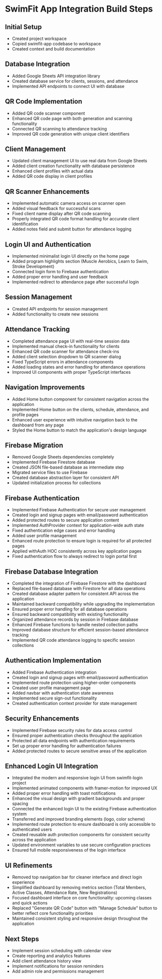# SwimFit App Integration Build Steps

## Initial Setup
- Created project workspace
- Copied swimfit-app codebase to workspace
- Created context and build documentation

## Database Integration
- Added Google Sheets API integration library
- Created database service for clients, sessions, and attendance
- Implemented API endpoints to connect UI with database

## QR Code Implementation
- Added QR code scanner component
- Enhanced QR code page with both generation and scanning functionality
- Connected QR scanning to attendance tracking
- Improved QR code generation with unique client identifiers

## Client Management
- Updated client management UI to use real data from Google Sheets
- Added client creation functionality with database persistence
- Enhanced client profiles with actual data
- Added QR code display in client profiles

## QR Scanner Enhancements
- Implemented automatic camera access on scanner open
- Added visual feedback for successful scans
- Fixed client name display after QR code scanning
- Properly integrated QR code format handling for accurate client identification
- Added notes field and submit button for attendance logging

## Login UI and Authentication
- Implemented minimalist login UI directly on the home page
- Added program highlights section (Muscle Aerobics, Learn to Swim, Stroke Development)
- Connected login form to Firebase authentication
- Added proper error handling and user feedback
- Implemented redirect to attendance page after successful login

## Session Management
- Created API endpoints for session management
- Added functionality to create new sessions

## Attendance Tracking
- Completed attendance page UI with real-time session data
- Implemented manual check-in functionality for clients
- Enhanced QR code scanner for attendance check-ins
- Added client selection dropdown to QR scanner dialog
- Fixed TypeScript errors in attendance components
- Added loading states and error handling for attendance operations
- Improved UI components with proper TypeScript interfaces

## Navigation Improvements
- Added Home button component for consistent navigation across the application
- Implemented Home button on the clients, schedule, attendance, and profile pages
- Enhanced user experience with intuitive navigation back to the dashboard from any page
- Styled the Home button to match the application's design language

## Firebase Migration
- Removed Google Sheets dependencies completely
- Implemented Firebase Firestore database
- Created JSON file-based database as intermediate step
- Migrated service files to use Firebase
- Created database abstraction layer for consistent API
- Updated initialization process for collections

## Firebase Authentication
- Implemented Firebase Authentication for secure user management
- Created login and signup pages with email/password authentication
- Added protected routes to secure application content
- Implemented AuthProvider context for application-wide auth state
- Fixed authentication edge cases and error handling
- Added user profile management
- Enhanced route protection to ensure login is required for all protected pages
- Applied withAuth HOC consistently across key application pages
- Fixed authentication flow to always redirect to login portal first

## Firebase Database Integration
- Completed the integration of Firebase Firestore with the dashboard
- Replaced file-based database with Firestore for all data operations
- Created database adapter pattern for consistent API across the application
- Maintained backward compatibility while upgrading the implementation
- Ensured proper error handling for all database operations
- Ensured backward compatibility with existing functionality
- Organized attendance records by session in Firebase database
- Enhanced Firebase functions to handle nested collection paths
- Improved database structure for efficient session-based attendance tracking
- Implemented QR code attendance logging to specific session collections

## Authentication Implementation
- Added Firebase Authentication integration
- Created login and signup pages with email/password authentication
- Implemented route protection using higher-order components
- Created user profile management page
- Added navbar with authentication state awareness
- Implemented secure sign-out functionality
- Created authentication context provider for state management

## Security Enhancements
- Implemented Firebase security rules for data access control
- Ensured proper authentication checks throughout the application
- Protected all data endpoints with authentication requirements
- Set up proper error handling for authentication failures
- Added protected routes to secure sensitive areas of the application

## Enhanced Login UI Integration
- Integrated the modern and responsive login UI from swimfit-login project
- Implemented animated components with framer-motion for improved UX
- Added proper error handling with toast notifications
- Enhanced the visual design with gradient backgrounds and proper spacing
- Connected the enhanced login UI to the existing Firebase authentication system
- Transferred and improved branding elements (logo, color scheme)
- Implemented route protection to ensure dashboard is only accessible to authenticated users
- Created reusable auth protection components for consistent security across the application
- Updated environment variables to use secure configuration practices
- Ensured full mobile responsiveness of the login interface

## UI Refinements
- Removed top navigation bar for cleaner interface and direct login experience
- Simplified dashboard by removing metrics section (Total Members, Active Classes, Attendance Rate, New Registrations)
- Focused dashboard interface on core functionality: upcoming classes and quick actions
- Replaced "Generate QR Code" button with "Manage Schedule" button to better reflect core functionality priorities
- Maintained consistent styling and responsive design throughout the application

## Next Steps
- Implement session scheduling with calendar view
- Create reporting and analytics features
- Add client attendance history view
- Implement notifications for session reminders
- Add admin role and permissions management
